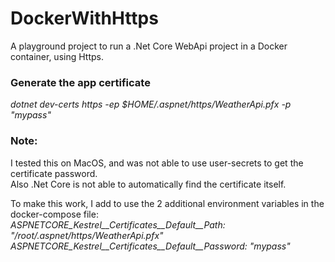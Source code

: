 # DockerWithHttps  

A playground project to run a .Net Core WebApi project in a Docker container, using Https.  
  
### Generate the app certificate  
*dotnet dev-certs https -ep $HOME/.aspnet/https/WeatherApi.pfx -p "mypass"*
  
### Note:  
I tested this on MacOS, and was not able to use user-secrets to get the certificate password.  
Also .Net Core is not able to automatically find the certificate itself.  
  
To make this work, I add to use the 2 additional environment variables in the docker-compose file:  
*ASPNETCORE_Kestrel__Certificates__Default__Path: "/root/.aspnet/https/WeatherApi.pfx"*  
*ASPNETCORE_Kestrel__Certificates__Default__Password: "mypass"*  
